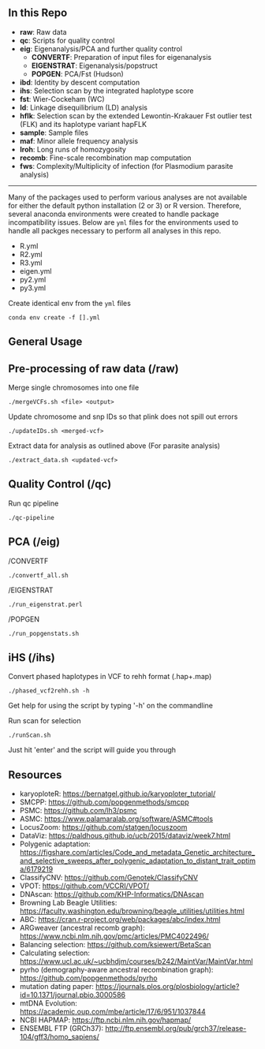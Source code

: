 In this Repo
---
- **raw**: Raw data
- **qc**: Scripts for quality control
- **eig**: Eigenanalysis/PCA and further quality control
   * **CONVERTF**: Preparation of input files for eigenanalysis
   * **EIGENSTRAT**: Eigenanalysis/popstruct
   * **POPGEN**: PCA/Fst (Hudson)
- **ibd**: Identity by descent computation
- **ihs**: Selection scan by the integrated haplotype score
- **fst**: Wier-Cockeham (WC)
- **ld**: Linkage disequilibrium (LD) analysis
- **hflk**: Selection scan by the extended Lewontin-Krakauer Fst outlier test (FLK) and its haplotype variant hapFLK
- **sample**: Sample files
- **maf**: Minor allele frequency analysis
- **lroh**: Long runs of homozygosity
- **recomb**: Fine-scale recombination map computation
- **fws**: Complexity/Multiplicity of infection (for Plasmodium parasite analysis)
------------------------------
Many of the packages used to perform various analyses are not available for 
either the default python installation (2 or 3) or R version. Therefore, 
several anaconda environments were created to handle package incompatibility 
issues. Below are `yml` files for the environments used to handle all packges 
necessary to perform all analyses in this repo.

- R.yml
- R2.yml
- R3.yml
- eigen.yml
- py2.yml
- py3.yml

Create identical env from the `yml` files
```
conda env create -f [].yml 
```

General Usage
---

Pre-processing of raw data (/raw)
-----
Merge single chromosomes into one file
```
./mergeVCFs.sh <file> <output>
``` 

Update chromosome and snp IDs so that plink does not spill out errors
```
./updateIDs.sh <merged-vcf>
```

Extract data for analysis as outlined above (For parasite analysis)
```
./extract_data.sh <updated-vcf>
```

Quality Control (/qc)
-----
Run qc pipeline
```
./qc-pipeline
```

PCA (/eig)
-----
/CONVERTF
```
./convertf_all.sh
```

/EIGENSTRAT
```
./run_eigenstrat.perl
```

/POPGEN
```
./run_popgenstats.sh
```

iHS (/ihs)
-----
Convert phased haplotypes in VCF to rehh format (.hap+.map)
```
./phased_vcf2rehh.sh -h 
```

Get help for using the script by typing '-h' on the commandline

Run scan for selection
```
./runScan.sh
```

Just hit 'enter' and the script will guide you through

Resources
---
- karyoploteR: https://bernatgel.github.io/karyoploter_tutorial/
- SMCPP: https://github.com/popgenmethods/smcpp
- PSMC: https://github.com/lh3/psmc
- ASMC: https://www.palamaralab.org/software/ASMC#tools
- LocusZoom: https://github.com/statgen/locuszoom
- DataViz: https://paldhous.github.io/ucb/2015/dataviz/week7.html
- Polygenic adaptation: https://figshare.com/articles/Code_and_metadata_Genetic_architecture_and_selective_sweeps_after_polygenic_adaptation_to_distant_trait_optima/6179219
- ClassifyCNV: https://github.com/Genotek/ClassifyCNV
- VPOT: https://github.com/VCCRI/VPOT/
- DNAscan: https://github.com/KHP-Informatics/DNAscan
- Browning Lab Beagle Utilities: https://faculty.washington.edu/browning/beagle_utilities/utilities.html
- ABC: https://cran.r-project.org/web/packages/abc/index.html
- ARGweaver (ancestral recomb graph): https://www.ncbi.nlm.nih.gov/pmc/articles/PMC4022496/
- Balancing selection: https://github.com/ksiewert/BetaScan
- Calculating selection: https://www.ucl.ac.uk/~ucbhdjm/courses/b242/MaintVar/MaintVar.html
- pyrho (demography-aware ancestral recombination graph): https://github.com/popgenmethods/pyrho
- mutation dating paper: https://journals.plos.org/plosbiology/article?id=10.1371/journal.pbio.3000586
- mtDNA Evolution: https://academic.oup.com/mbe/article/17/6/951/1037844
- NCBI HAPMAP: https://ftp.ncbi.nlm.nih.gov/hapmap/
- ENSEMBL FTP (GRCh37): http://ftp.ensembl.org/pub/grch37/release-104/gff3/homo_sapiens/
